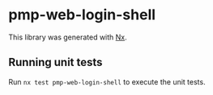 # pmp-web-login-shell

This library was generated with [Nx](https://nx.dev).

## Running unit tests

Run `nx test pmp-web-login-shell` to execute the unit tests.
